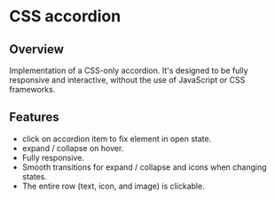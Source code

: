 # CSS accordion

## Overview

Implementation of a CSS-only accordion. It's designed to be fully responsive and interactive, without the use of JavaScript or CSS frameworks.

## Features

- click on accordion item to fix element in open state.
- expand / collapse on hover.
- Fully responsive.
- Smooth transitions for expand / collapse and icons when changing states.
- The entire row (text, icon, and image) is clickable.
